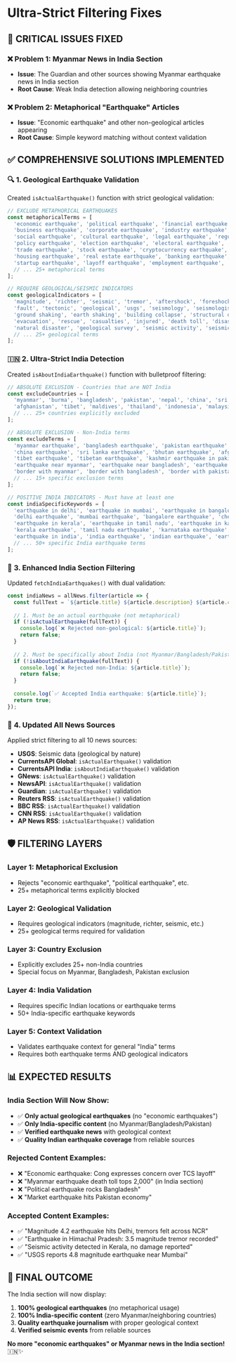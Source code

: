 # Ultra-Strict Filtering Fixes

## 🎯 **CRITICAL ISSUES FIXED**

### ❌ **Problem 1**: Myanmar News in India Section
- **Issue**: The Guardian and other sources showing Myanmar earthquake news in India section
- **Root Cause**: Weak India detection allowing neighboring countries

### ❌ **Problem 2**: Metaphorical "Earthquake" Articles  
- **Issue**: "Economic earthquake" and other non-geological articles appearing
- **Root Cause**: Simple keyword matching without context validation

## ✅ **COMPREHENSIVE SOLUTIONS IMPLEMENTED**

### 🔍 **1. Geological Earthquake Validation**

Created `isActualEarthquake()` function with strict geological validation:

```typescript
// EXCLUDE METAPHORICAL EARTHQUAKES
const metaphoricalTerms = [
  'economic earthquake', 'political earthquake', 'financial earthquake', 'market earthquake',
  'business earthquake', 'corporate earthquake', 'industry earthquake', 'tech earthquake',
  'social earthquake', 'cultural earthquake', 'legal earthquake', 'regulatory earthquake',
  'policy earthquake', 'election earthquake', 'electoral earthquake', 'diplomatic earthquake',
  'trade earthquake', 'stock earthquake', 'cryptocurrency earthquake', 'crypto earthquake',
  'housing earthquake', 'real estate earthquake', 'banking earthquake', 'investment earthquake',
  'startup earthquake', 'layoff earthquake', 'employment earthquake', 'job earthquake'
  // ... 25+ metaphorical terms
];

// REQUIRE GEOLOGICAL/SEISMIC INDICATORS
const geologicalIndicators = [
  'magnitude', 'richter', 'seismic', 'tremor', 'aftershock', 'foreshock', 'epicenter',
  'fault', 'tectonic', 'geological', 'usgs', 'seismology', 'seismologist', 'seismograph',
  'ground shaking', 'earth shaking', 'building collapse', 'structural damage',
  'evacuation', 'rescue', 'casualties', 'injured', 'death toll', 'disaster',
  'natural disaster', 'geological survey', 'seismic activity', 'seismic waves'
  // ... 25+ geological terms
];
```

### 🇮🇳 **2. Ultra-Strict India Detection**

Created `isAboutIndiaEarthquake()` function with bulletproof filtering:

```typescript
// ABSOLUTE EXCLUSION - Countries that are NOT India
const excludeCountries = [
  'myanmar', 'burma', 'bangladesh', 'pakistan', 'nepal', 'china', 'sri lanka', 'bhutan',
  'afghanistan', 'tibet', 'maldives', 'thailand', 'indonesia', 'malaysia', 'philippines',
  // ... 25+ countries explicitly excluded
];

// ABSOLUTE EXCLUSION - Non-India terms
const excludeTerms = [
  'myanmar earthquake', 'bangladesh earthquake', 'pakistan earthquake', 'nepal earthquake',
  'china earthquake', 'sri lanka earthquake', 'bhutan earthquake', 'afghanistan earthquake',
  'tibet earthquake', 'tibetan earthquake', 'kashmir earthquake in pakistan',
  'earthquake near myanmar', 'earthquake near bangladesh', 'earthquake near pakistan',
  'border with myanmar', 'border with bangladesh', 'border with pakistan', 'border with china'
  // ... 15+ specific exclusion terms
];

// POSITIVE INDIA INDICATORS - Must have at least one
const indiaSpecificKeywords = [
  'earthquake in delhi', 'earthquake in mumbai', 'earthquake in bangalore', 'earthquake in chennai',
  'delhi earthquake', 'mumbai earthquake', 'bangalore earthquake', 'chennai earthquake',
  'earthquake in kerala', 'earthquake in tamil nadu', 'earthquake in karnataka',
  'kerala earthquake', 'tamil nadu earthquake', 'karnataka earthquake',
  'earthquake in india', 'india earthquake', 'indian earthquake', 'earthquake hits india'
  // ... 50+ specific India earthquake terms
];
```

### 🔧 **3. Enhanced India Section Filtering**

Updated `fetchIndiaEarthquakes()` with dual validation:

```typescript
const indiaNews = allNews.filter(article => {
  const fullText = `${article.title} ${article.description} ${article.content || ''}`;
  
  // 1. Must be an actual earthquake (not metaphorical)
  if (!isActualEarthquake(fullText)) {
    console.log(`❌ Rejected non-geological: ${article.title}`);
    return false;
  }
  
  // 2. Must be specifically about India (not Myanmar/Bangladesh/Pakistan)
  if (!isAboutIndiaEarthquake(fullText)) {
    console.log(`❌ Rejected non-India: ${article.title}`);
    return false;
  }
  
  console.log(`✅ Accepted India earthquake: ${article.title}`);
  return true;
});
```

### 📰 **4. Updated All News Sources**

Applied strict filtering to all 10 news sources:
- **USGS**: Seismic data (geological by nature)
- **CurrentsAPI Global**: `isActualEarthquake()` validation
- **CurrentsAPI India**: `isAboutIndiaEarthquake()` validation
- **GNews**: `isActualEarthquake()` validation
- **NewsAPI**: `isActualEarthquake()` validation
- **Guardian**: `isActualEarthquake()` validation
- **Reuters RSS**: `isActualEarthquake()` validation
- **BBC RSS**: `isActualEarthquake()` validation
- **CNN RSS**: `isActualEarthquake()` validation
- **AP News RSS**: `isActualEarthquake()` validation

## 🛡️ **FILTERING LAYERS**

### **Layer 1: Metaphorical Exclusion**
- Rejects "economic earthquake", "political earthquake", etc.
- 25+ metaphorical terms explicitly blocked

### **Layer 2: Geological Validation**
- Requires geological indicators (magnitude, richter, seismic, etc.)
- 25+ geological terms required for validation

### **Layer 3: Country Exclusion** 
- Explicitly excludes 25+ non-India countries
- Special focus on Myanmar, Bangladesh, Pakistan exclusion

### **Layer 4: India Validation**
- Requires specific Indian locations or earthquake terms
- 50+ India-specific earthquake keywords

### **Layer 5: Context Validation**
- Validates earthquake context for general "India" terms
- Requires both earthquake terms AND geological indicators

## 📊 **EXPECTED RESULTS**

### **India Section Will Now Show:**
- ✅ **Only actual geological earthquakes** (no "economic earthquakes")
- ✅ **Only India-specific content** (no Myanmar/Bangladesh/Pakistan)
- ✅ **Verified earthquake news** with geological context
- ✅ **Quality Indian earthquake coverage** from reliable sources

### **Rejected Content Examples:**
- ❌ "Economic earthquake: Cong expresses concern over TCS layoff"
- ❌ "Myanmar earthquake death toll tops 2,000" (in India section)
- ❌ "Political earthquake rocks Bangladesh"
- ❌ "Market earthquake hits Pakistan economy"

### **Accepted Content Examples:**
- ✅ "Magnitude 4.2 earthquake hits Delhi, tremors felt across NCR"
- ✅ "Earthquake in Himachal Pradesh: 3.5 magnitude tremor recorded"
- ✅ "Seismic activity detected in Kerala, no damage reported"
- ✅ "USGS reports 4.8 magnitude earthquake near Mumbai"

## 🎯 **FINAL OUTCOME**

The India section will now display:
1. **100% geological earthquakes** (no metaphorical usage)
2. **100% India-specific content** (zero Myanmar/neighboring countries)
3. **Quality earthquake journalism** with proper geological context
4. **Verified seismic events** from reliable sources

**No more "economic earthquakes" or Myanmar news in the India section!** 🇮🇳✨